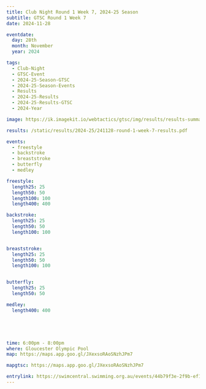 ```yaml
---
title: Club Night Round 1 Week 7, 2024-25 Season
subtitle: GTSC Round 1 Week 7
date: 2024-11-28

eventdate:
  day: 28th
  month: November
  year: 2024

tags:
  - Club-Night
  - GTSC-Event
  - 2024-25-Season-GTSC
  - 2024-25-Season-Events
  - Results
  - 2024-25-Results
  - 2024-25-Results-GTSC
  - 2024-Year

image: https://ik.imagekit.io/webtactics/gtsc/img/results/results-summary-7.jpg

results: /static/results/2024-25/241128-round-1-week-7-results.pdf

events:
  - freestyle
  - backstroke
  - breaststroke
  - butterfly
  - medley

freestyle:
  length25: 25
  length50: 50
  length100: 100
  length400: 400

backstroke:
  length25: 25
  length50: 50
  length100: 100


breaststroke:
  length25: 25
  length50: 50
  length100: 100


butterfly:
  length25: 25
  length50: 50

medley:
  length400: 400





time: 6:00pm - 8:00pm
where: Gloucester Olympic Pool
map: https://maps.app.goo.gl/JXexsoRAoSNzhJPm7

mapgtsc: https://maps.app.goo.gl/JXexsoRAoSNzhJPm7

entrylink: https://swimcentral.swimming.org.au/events/44b79f3e-2f9b-ef11-8a6a-00224896d583/detail
---
```

